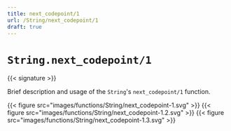 ```yaml
---
title: next_codepoint/1
url: /String/next_codepoint/1
draft: true
---
```


# `String.next_codepoint/1`

{{< signature >}}

Brief description and usage of the `String`'s `next_codepoint/1` function.

{{< figure src="images/functions/String/next_codepoint-1.svg" >}}
{{< figure src="images/functions/String/next_codepoint-1.2.svg" >}}
{{< figure src="images/functions/String/next_codepoint-1.3.svg" >}}
